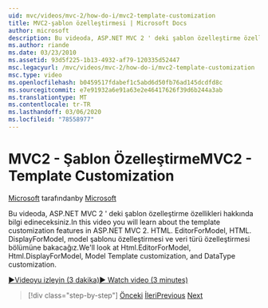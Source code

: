 ```yaml
---
uid: mvc/videos/mvc-2/how-do-i/mvc2-template-customization
title: MVC2-şablon özelleştirmesi | Microsoft Docs
author: microsoft
description: Bu videoda, ASP.NET MVC 2 ' deki şablon özelleştirme özellikleri hakkında bilgi edineceksiniz. HTML. EditorForModel, HTML. DisplayForModel, model Templ... bölümüne bakacağız.
ms.author: riande
ms.date: 03/23/2010
ms.assetid: 93d5f225-1b13-4932-af79-120335d52447
msc.legacyurl: /mvc/videos/mvc-2/how-do-i/mvc2-template-customization
msc.type: video
ms.openlocfilehash: b0459517fdabef1c5abd6d50fb76ad145dcdfd8c
ms.sourcegitcommit: e7e91932a6e91a63e2e46417626f39d6b244a3ab
ms.translationtype: MT
ms.contentlocale: tr-TR
ms.lasthandoff: 03/06/2020
ms.locfileid: "78558977"
---
```

# <a name="mvc2---template-customization"></a><span data-ttu-id="ec79c-104">MVC2 - Şablon Özelleştirme</span><span class="sxs-lookup"><span data-stu-id="ec79c-104">MVC2 - Template Customization</span></span>

<span data-ttu-id="ec79c-105">[Microsoft](https://github.com/microsoft) tarafından</span><span class="sxs-lookup"><span data-stu-id="ec79c-105">by [Microsoft](https://github.com/microsoft)</span></span>

<span data-ttu-id="ec79c-106">Bu videoda, ASP.NET MVC 2 ' deki şablon özelleştirme özellikleri hakkında bilgi edineceksiniz.</span><span class="sxs-lookup"><span data-stu-id="ec79c-106">In this video you will learn about the template customization features in ASP.NET MVC 2.</span></span> <span data-ttu-id="ec79c-107">HTML. EditorForModel, HTML. DisplayForModel, model şablonu özelleştirmesi ve veri türü özelleştirmesi bölümüne bakacağız.</span><span class="sxs-lookup"><span data-stu-id="ec79c-107">We'll look at Html.EditorForModel, Html.DisplayForModel, Model Template customization, and DataType customization.</span></span>

[<span data-ttu-id="ec79c-108">&#9654;Videoyu izleyin (3 dakika)</span><span class="sxs-lookup"><span data-stu-id="ec79c-108">&#9654; Watch video (3 minutes)</span></span>](https://channel9.msdn.com/Blogs/ASP-NET-Site-Videos/mvc2-template-customization)

> [!div class="step-by-step"]
> <span data-ttu-id="ec79c-109">[Önceki](mvc2-model-validation.md)
> [İleri](aspnet-mvc-2-areas.md)</span><span class="sxs-lookup"><span data-stu-id="ec79c-109">[Previous](mvc2-model-validation.md)
[Next](aspnet-mvc-2-areas.md)</span></span>
